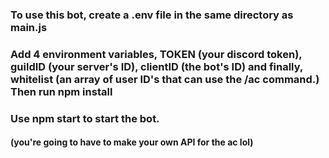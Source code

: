 ### To use this bot, create a .env file in the same directory as main.js

### Add 4 environment variables, TOKEN (your discord token), guildID (your server's ID), clientID (the bot's ID) and finally, whitelist (an array of user ID's that can use the /ac command.) Then run npm install

### Use npm start to start the bot.

#### (you're going to have to make your own API for the ac lol)